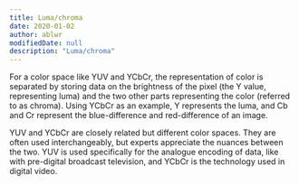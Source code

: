 ```yaml
---
title: Luma/chroma
date: 2020-01-02
author: ablwr
modifiedDate: null
description: "Luma/chroma"
---
```


For a color space like YUV and YCbCr, the representation of color is separated by storing data on
the brightness of the pixel (the Y value, representing luma) and the two other parts representing the
color (referred to as chroma). Using YCbCr as an example, Y represents the luma, and Cb and Cr
represent the blue-difference and red-difference of an image.

YUV and YCbCr are closely related but different color spaces. They are often used interchangeably,
but experts appreciate the nuances between the two. YUV is used specifically for the analogue
encoding of data, like with pre-digital broadcast television, and YCbCr is the technology used in
digital video.